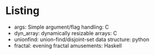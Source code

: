 # Listing
* args: Simple argument/flag handling: C
* dyn_array: dynamically resizable arrays: C
* unionfind: union-find/disjoint-set data structure: python
* fractal: evening fractal amusements: Haskell
